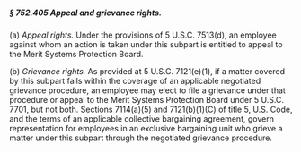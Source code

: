 ##### § 752.405 Appeal and grievance rights. #####

(a) *Appeal rights.* Under the provisions of 5 U.S.C. 7513(d), an employee against whom an action is taken under this subpart is entitled to appeal to the Merit Systems Protection Board.

(b) *Grievance rights.* As provided at 5 U.S.C. 7121(e)(1), if a matter covered by this subpart falls within the coverage of an applicable negotiated grievance procedure, an employee may elect to file a grievance under that procedure or appeal to the Merit Systems Protection Board under 5 U.S.C. 7701, but not both. Sections 7114(a)(5) and 7121(b)(1)(C) of title 5, U.S. Code, and the terms of an applicable collective bargaining agreement, govern representation for employees in an exclusive bargaining unit who grieve a matter under this subpart through the negotiated grievance procedure.
